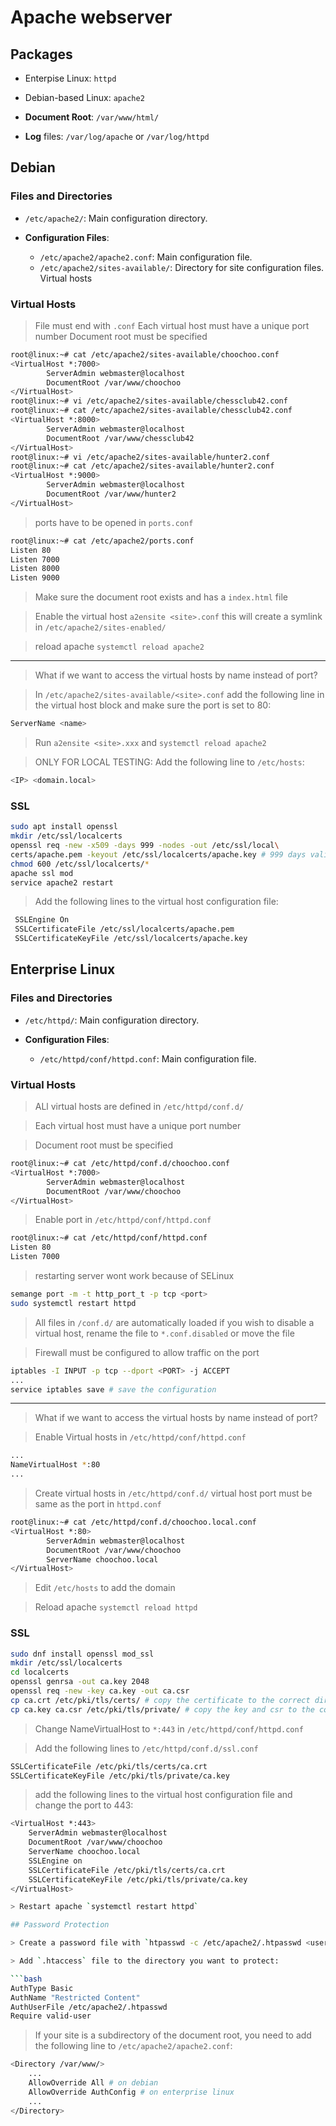 # Apache webserver

## Packages

- Enterpise Linux: `httpd`
- Debian-based Linux: `apache2`

- **Document Root**: `/var/www/html/`
- **Log** files: `/var/log/apache` or `/var/log/httpd`

## Debian

### Files and Directories

- `/etc/apache2/`: Main configuration directory.

- **Configuration Files**:
  - `/etc/apache2/apache2.conf`: Main configuration file.
  - `/etc/apache2/sites-available/`: Directory for site configuration files. Virtual hosts

### Virtual Hosts

> File must end with `.conf`
> Each virtual host must have a unique port number
> Document root must be specified

```bash
root@linux:~# cat /etc/apache2/sites-available/choochoo.conf
<VirtualHost *:7000>
        ServerAdmin webmaster@localhost
        DocumentRoot /var/www/choochoo
</VirtualHost>
root@linux:~# vi /etc/apache2/sites-available/chessclub42.conf
root@linux:~# cat /etc/apache2/sites-available/chessclub42.conf
<VirtualHost *:8000>
        ServerAdmin webmaster@localhost
        DocumentRoot /var/www/chessclub42
</VirtualHost>
root@linux:~# vi /etc/apache2/sites-available/hunter2.conf
root@linux:~# cat /etc/apache2/sites-available/hunter2.conf
<VirtualHost *:9000>
        ServerAdmin webmaster@localhost
        DocumentRoot /var/www/hunter2
</VirtualHost>
```

> ports have to be opened in `ports.conf`

```bash
root@linux:~# cat /etc/apache2/ports.conf
Listen 80
Listen 7000
Listen 8000
Listen 9000
```

> Make sure the document root exists and has a `index.html` file

> Enable the virtual host `a2ensite <site>.conf`
> this will create a symlink in `/etc/apache2/sites-enabled/`

> reload apache `systemctl reload apache2`

---

> What if we want to access the virtual hosts by name instead of port?

> In `/etc/apache2/sites-available/<site>.conf` add the following line in the virtual host block and make sure the port is set to 80:

```bash
ServerName <name>
```

> Run `a2ensite <site>.xxx` and `systemctl reload apache2`

> ONLY FOR LOCAL TESTING: Add the following line to `/etc/hosts`:

```bash
<IP> <domain.local>
```

### SSL

```bash
sudo apt install openssl
mkdir /etc/ssl/localcerts
openssl req -new -x509 -days 999 -nodes -out /etc/ssl/local\
certs/apache.pem -keyout /etc/ssl/localcerts/apache.key # 999 days valid
chmod 600 /etc/ssl/localcerts/*
apache ssl mod
service apache2 restart
```

> Add the following lines to the virtual host configuration file:

```bash
 SSLEngine On
 SSLCertificateFile /etc/ssl/localcerts/apache.pem
 SSLCertificateKeyFile /etc/ssl/localcerts/apache.key
```

## Enterprise Linux

### Files and Directories

- `/etc/httpd/`: Main configuration directory.

- **Configuration Files**:
  - `/etc/httpd/conf/httpd.conf`: Main configuration file.

### Virtual Hosts

> ALl virtual hosts are defined in `/etc/httpd/conf.d/`

> Each virtual host must have a unique port number

> Document root must be specified

```bash
root@linux:~# cat /etc/httpd/conf.d/choochoo.conf
<VirtualHost *:7000>
        ServerAdmin webmaster@localhost
        DocumentRoot /var/www/choochoo
</VirtualHost>
```

> Enable port in `/etc/httpd/conf/httpd.conf`

```bash
root@linux:~# cat /etc/httpd/conf/httpd.conf
Listen 80
Listen 7000
```

> restarting server wont work because of SELinux

```bash
semange port -m -t http_port_t -p tcp <port>
sudo systemctl restart httpd
```

> All files in `/conf.d/` are automatically loaded
> if you wish to disable a virtual host, rename the file to `*.conf.disabled` or move the file

> Firewall must be configured to allow traffic on the port

```bash
iptables -I INPUT -p tcp --dport <PORT> -j ACCEPT
...
service iptables save # save the configuration
```

---

> What if we want to access the virtual hosts by name instead of port?

> Enable Virtual hosts in `/etc/httpd/conf/httpd.conf`

```bash
...
NameVirtualHost *:80
...
```

> Create virtual hosts in `/etc/httpd/conf.d/`
> virtual host port must be same as the port in `httpd.conf`

```bash
root@linux:~# cat /etc/httpd/conf.d/choochoo.local.conf
<VirtualHost *:80>
        ServerAdmin webmaster@localhost
        DocumentRoot /var/www/choochoo
        ServerName choochoo.local
</VirtualHost>
```

> Edit `/etc/hosts` to add the domain

> Reload apache `systemctl reload httpd`

### SSL

```bash
sudo dnf install openssl mod_ssl
mkdir /etc/ssl/localcerts
cd localcerts
openssl genrsa -out ca.key 2048
openssl req -new -key ca.key -out ca.csr
cp ca.crt /etc/pki/tls/certs/ # copy the certificate to the correct directory
cp ca.key ca.csr /etc/pki/tls/private/ # copy the key and csr to the correct directory
```

> Change NameVirtualHost to `*:443` in `/etc/httpd/conf/httpd.conf`

> Add the following lines to `/etc/httpd/conf.d/ssl.conf`

```bash
SSLCertificateFile /etc/pki/tls/certs/ca.crt
SSLCertificateKeyFile /etc/pki/tls/private/ca.key
```

> add the following lines to the virtual host configuration file and change the port to 443:

````bash
<VirtualHost *:443>
    ServerAdmin webmaster@localhost
    DocumentRoot /var/www/choochoo
    ServerName choochoo.local
    SSLEngine on
    SSLCertificateFile /etc/pki/tls/certs/ca.crt
    SSLCertificateKeyFile /etc/pki/tls/private/ca.key
</VirtualHost>

> Restart apache `systemctl restart httpd`

## Password Protection

> Create a password file with `htpasswd -c /etc/apache2/.htpasswd <user>`

> Add `.htaccess` file to the directory you want to protect:

```bash
AuthType Basic
AuthName "Restricted Content"
AuthUserFile /etc/apache2/.htpasswd
Require valid-user
````

> If your site is a subdirectory of the document root, you need to add the following line to `/etc/apache2/apache2.conf`:

```bash
<Directory /var/www/>
    ...
    AllowOverride All # on debian
    AllowOverride AuthConfig # on enterprise linux
    ...
</Directory>
```
